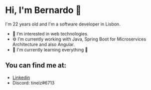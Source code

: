 # Hi, I'm Bernardo 👋

I'm 22 years old and I'm a software developer in Lisbon.
   
- 👀 I’m interested in web technologies.
- ⚙️ I’m currently working with Java, Spring Boot for Microservices Architecture and also Angular.
- 🌱 I'm currently learning everything  🤣

## You can find me at:

 - [Linkedin](https://www.linkedin.com/in/bernardo-louro-609b13183/)
 - Discord: tinelz#6713

